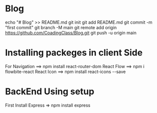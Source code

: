 # Blog

echo "# Blog" >> README.md
git init
git add README.md
git commit -m "first commit"
git branch -M main
git remote add origin https://github.com/CoadingClass/Blog.git
git push -u origin main

# Installing packeges in client Side

For Navigation ==> npm install react-router-dom
React Flow ==> npm i flowbite-react
React Icon ==> npm install react-icons --save

# BackEnd Using setup

First Install Express => npm install express
